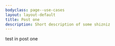 ```yaml
---
bodyclass: page--use-cases
layout: layout-default
title: Post one
description: Short description of some shizniz
---
```


<p>test in post one</p>